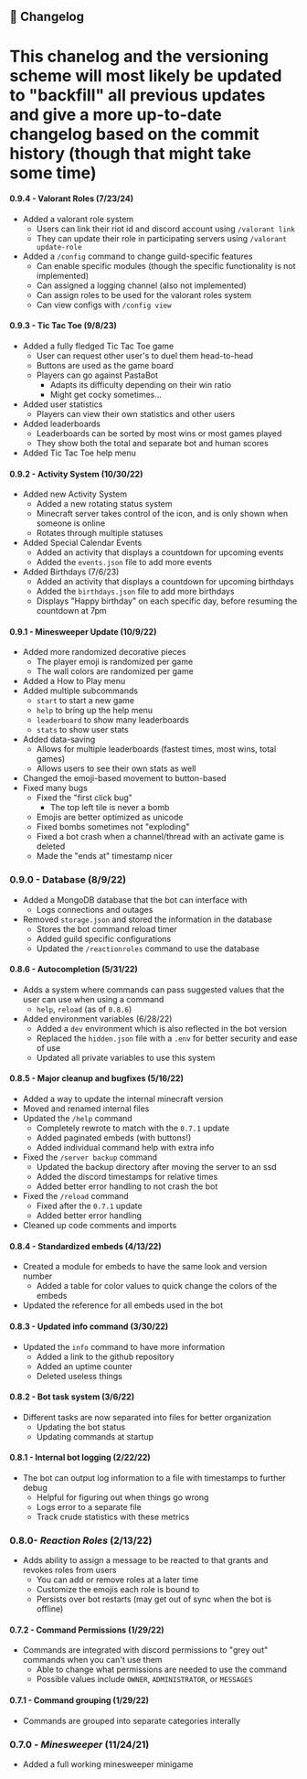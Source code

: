 ## :scroll: Changelog

# This chanelog and the versioning scheme will most likely be updated to "backfill" all previous updates and give a more up-to-date changelog based on the commit history (though that might take some time)

#### 0.9.4 - Valorant Roles (7/23/24)
- Added a valorant role system
    - Users can link their riot id and discord account using `/valorant link`
    - They can update their role in participating servers using `/valorant update-role`
- Added a `/config` command to change guild-specific features
    - Can enable specific modules (though the specific functionality is not implemented)
    - Can assigned a logging channel (also not implemented)
    - Can assign roles to be used for the valorant roles system
    - Can view configs with `/config view`
#### 0.9.3 - Tic Tac Toe (9/8/23)
- Added a fully fledged Tic Tac Toe game
	- User can request other user's to duel them head-to-head
	- Buttons are used as the game board
	- Players can go against PastaBot
		- Adapts its difficulty depending on their win ratio
		- Might get cocky sometimes...
- Added user statistics
	- Players can view their own statistics and other users
- Added leaderboards
	- Leaderboards can be sorted by most wins or most games played
	- They show both the total and separate bot and human scores
- Added Tic Tac Toe help menu
#### 0.9.2 - Activity System (10/30/22)
- Added new Activity System
	- Added a new rotating status system
	- Minecraft server takes control of the icon, and is only shown when someone is online
	- Rotates through multiple statuses
- Added Special Calendar Events
	- Added an activity that displays a countdown for upcoming events
	- Added the `events.json` file to add more events
- Added Birthdays (7/6/23)
	- Added an activity that displays a countdown for upcoming birthdays
	- Added the `birthdays.json` file to add more birthdays
	- Displays "Happy birthday" on each specific day, before resuming the countdown at 7pm
#### 0.9.1 - Minesweeper Update (10/9/22)
- Added more randomized decorative pieces
	- The player emoji is randomized per game
	- The wall colors are randomized per game
- Added a How to Play menu
- Added multiple subcommands 
	- `start` to start a new game
	- `help` to bring up the help menu
	- `leaderboard` to show many leaderboards
	- `stats` to show user stats
- Added data-saving
	- Allows for multiple leaderboards (fastest times, most wins, total games)
	- Allows users to see their own stats as well
- Changed the emoji-based movement to button-based
- Fixed many bugs
	- Fixed the "first click bug"
		- The top left tile is never a bomb
	- Emojis are better optimized as unicode
	- Fixed bombs sometimes not "exploding"
	- Fixed a bot crash when a channel/thread with an activate game is deleted
	- Made the "ends at" timestamp nicer 
### 0.9.0 - Database (8/9/22)
- Added a MongoDB database that the bot can interface with 
	- Logs connections and outages 
- Removed `storage.json` and stored the information in the database
	- Stores the bot command reload timer
	- Added guild specific configurations 
	- Updated the `/reactionroles` command to use the database
#### 0.8.6 - Autocompletion (5/31/22)
- Adds a system where commands can pass suggested values that the user can use when using a command
	- `help`, `reload`  (as of `0.8.6`)
- Added environment variables (6/28/22)
	- Added a `dev` environment which is also reflected in the bot version
	- Replaced the `hidden.json` file with a `.env` for better security and ease of use
	- Updated all private variables to use this system
#### 0.8.5 - Major cleanup and bugfixes (5/16/22)
- Added a way to update the internal minecraft version
- Moved and renamed internal files
- Updated the `/help` command
	- Completely rewrote to match with the `0.7.1` update
	- Added paginated embeds (with buttons!)
	- Added individual command help with extra info
- Fixed the `/server backup` command
	- Updated the backup directory after moving the server to an ssd
	- Added the discord timestamps for relative times
	- Added better error handling to not crash the bot
- Fixed the `/reload` command
	- Fixed after the `0.7.1` update
	- Added better error handling
- Cleaned up code comments and imports
#### 0.8.4 - Standardized embeds (4/13/22)
- Created a module for embeds to have the same look and version number
	- Added a table for color values to quick change the colors of the embeds
- Updated the reference for all embeds used in the bot

#### 0.8.3 - Updated info command (3/30/22)
- Updated the `info` command to have more information
	- Added a link to the github repository
	- Added an uptime counter
	- Deleted useless things

#### 0.8.2 - Bot task system (3/6/22)
- Different tasks are now separated into files for better organization
	- Updating the bot status
	- Updating commands at startup

#### 0.8.1 - Internal bot logging (2/22/22)
- The bot can output log information to a file with timestamps to further debug
	- Helpful for figuring out when things go wrong
	- Logs error to a separate file
	- Track crude statistics with these metrics

### 0.8.0- *Reaction Roles* (2/13/22)
- Adds ability to assign a message to be reacted to that grants and revokes roles from users
	- You can add or remove roles at a later time
	- Customize the emojis each role is bound to
	- Persists over bot restarts (may get out of sync when the bot is offline)

#### 0.7.2 - Command Permissions (1/29/22)
- Commands are integrated with discord permissions to "grey out" commands when you can't use them
	- Able to change what permissions are needed to use the command
	- Possible values include `OWNER`, `ADMINISTRATOR`, or `MESSAGES`

#### 0.7.1 - Command grouping (1/29/22)
- Commands are grouped into separate categories interally

### 0.7.0 - *Minesweeper* (11/24/21)
- Added a full working minesweeper minigame

